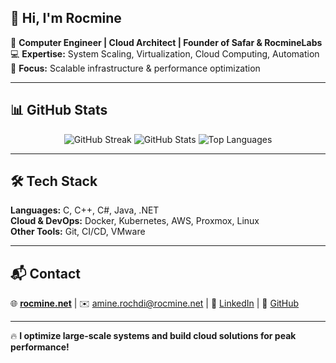 ## 👋 Hi, I'm Rocmine

🚀 **Computer Engineer | Cloud Architect | Founder of Safar & RocmineLabs**  
💻 **Expertise:** System Scaling, Virtualization, Cloud Computing, Automation  
🎯 **Focus:** Scalable infrastructure & performance optimization  

---

## 📊 GitHub Stats

<p align="center">
  <img src="https://github-readme-streak-stats.herokuapp.com/?user=rocmine&theme=dark&hide_border=true" alt="GitHub Streak" />
  <img src="https://github-readme-stats.vercel.app/api?username=rocmine&show_icons=true&theme=dark&count_private=true" alt="GitHub Stats" />
  <img src="https://github-readme-stats.vercel.app/api/top-langs/?username=rocmine&layout=compact&theme=dark" alt="Top Languages" />
</p>

---

## 🛠️ Tech Stack

**Languages:** C, C++, C#, Java, .NET  
**Cloud & DevOps:** Docker, Kubernetes, AWS, Proxmox, Linux  
**Other Tools:** Git, CI/CD, VMware  

---

## 📬 Contact

🌐 **[rocmine.net](https://rocmine.net)** | ✉️ [amine.rochdi@rocmine.net](mailto:amine.rochdi@rocmine.net) | 💼 [LinkedIn](https://linkedin.com/in/rocmine) | 🚀 [GitHub](https://github.com/rocmine)  

---

🔥 **I optimize large-scale systems and build cloud solutions for peak performance!**
